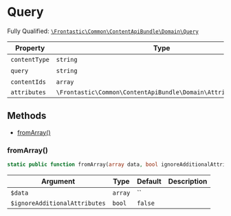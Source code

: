 #  Query

Fully Qualified: [`\Frontastic\Common\ContentApiBundle\Domain\Query`](../../../../src/php/ContentApiBundle/Domain/Query.php)



Property|Type|Default|Description
--------|----|-------|-----------
`contentType`|`string`|``|
`query`|`string`|``|
`contentIds`|`array`|``|
`attributes`|`\Frontastic\Common\ContentApiBundle\Domain\AttributeFilter[]`|`[]`|

## Methods

* [fromArray()](#fromArray)


### fromArray()


```php
static public function fromArray(array data, bool ignoreAdditionalAttributes = false): \Frontastic\Common\ContentApiBundle\Domain\Query
```






Argument|Type|Default|Description
--------|----|-------|-----------
`$data`|`array`|``|
`$ignoreAdditionalAttributes`|`bool`|`false`|

